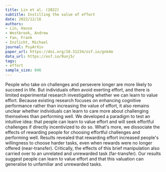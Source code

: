 ```yaml
---
title: Lin et al. (2022)
subtitle: Instilling the value of effort
date: 2022/12/16
authors:
- Lin, Hause
- Westbrook, Andrew
- Fan, Frank
- Inzlicht, Michael
journal: PsyArXiv
paper_url: https://doi.org/10.31234/osf.io/gnk4m
data_url: https://osf.io/9unj5/
tags:
- effort
sample_size: 846
---
```


People who take on challenges and persevere longer are more likely to succeed in life. But individuals often avoid exerting effort, and there is limited experimental research investigating whether we can learn to value effort. Because existing research focuses on enhancing cognitive performance rather than increasing the value of effort, it also remains unclear whether individuals can learn to care more about challenging themselves than performing well. We developed a paradigm to test an intuitive idea: that people can learn to value effort and will seek effortful challenges if directly incentivized to do so. What's more, we dissociate the effects of rewarding people for choosing effortful challenges and performing well. Results revealed that rewarding effort increased people's willingness to choose harder tasks, even when rewards were no longer offered (near-transfer). Critically, the effects of this brief manipulation also carried over to an unrelated and unrewarded task (far-transfer). Our results suggest people can learn to value effort and that this valuation can generalise to unfamiliar and unrewarded tasks.
